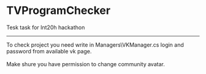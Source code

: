 # TVProgramChecker
Tesk task for Int20h hackathon

<hr>

To check project you need write in Managers\VKManager.cs login and password from available vk page.
<br>
<br>
Make shure you have permission to change community avatar. 
